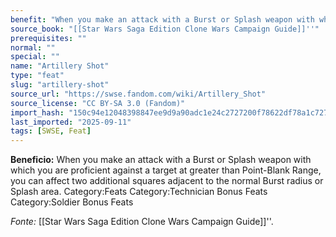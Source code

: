 ```yaml
---
benefit: "When you make an attack with a Burst or Splash weapon with which you are proficient against a target at greater than Point-Blank Range, you can affect two additional squares adjacent to the normal Burst radius or Splash area. Category:Feats Category:Technician Bonus Feats Category:Soldier Bonus Feats"
source_book: "[[Star Wars Saga Edition Clone Wars Campaign Guide]]''"
prerequisites: ""
normal: ""
special: ""
name: "Artillery Shot"
type: "feat"
slug: "artillery-shot"
source_url: "https://swse.fandom.com/wiki/Artillery_Shot"
source_license: "CC BY-SA 3.0 (Fandom)"
import_hash: "150c94e12048398847ee9d9a90adc1e24c2727200f78622df78a1c727aa70e1d"
last_imported: "2025-09-11"
tags: [SWSE, Feat]
---
```

**Beneficio:** When you make an attack with a Burst or Splash weapon with which you are proficient against a target at greater than Point-Blank Range, you can affect two additional squares adjacent to the normal Burst radius or Splash area. Category:Feats Category:Technician Bonus Feats Category:Soldier Bonus Feats

*Fonte:* [[Star Wars Saga Edition Clone Wars Campaign Guide]]''.